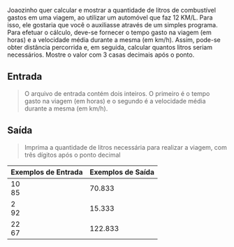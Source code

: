 Joaozinho quer calcular e mostrar a quantidade de litros de combustível gastos em uma viagem, ao utilizar um automóvel que faz 12 KM/L. Para isso, ele gostaria que você o auxiliasse através de um simples programa. Para efetuar o cálculo, deve-se fornecer o tempo gasto na viagem (em horas) e a velocidade média durante a mesma (em km/h). Assim, pode-se obter distância percorrida e, em seguida, calcular quantos litros seriam necessários. Mostre o valor com 3 casas decimais após o ponto.

## Entrada
> O arquivo de entrada contém dois inteiros. O primeiro é o tempo gasto na viagem (em horas) e o segundo é a velocidade média durante a mesma (em km/h).



## Saída
> Imprima a quantidade de litros necessária para realizar a viagem, com três dígitos após o ponto decimal




| Exemplos de Entrada	 | Exemplos de Saída |
|----------------------|-------------------|
| 10<br/>85            | 70.833            |
| 2<br/>92             | 15.333            |
| 22<br/>67            | 122.833           |